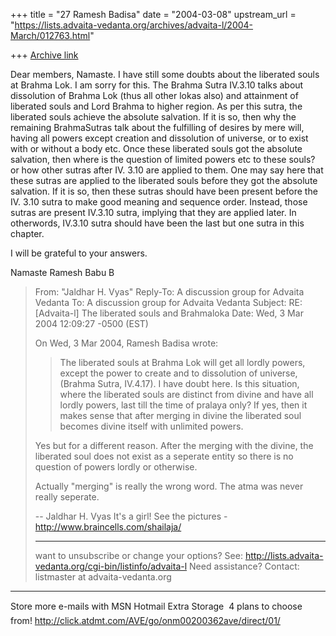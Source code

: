 +++
title = "27 Ramesh Badisa"
date = "2004-03-08"
upstream_url = "https://lists.advaita-vedanta.org/archives/advaita-l/2004-March/012763.html"

+++
[Archive link](https://lists.advaita-vedanta.org/archives/advaita-l/2004-March/012763.html)

Dear members,
Namaste. I have still some doubts about the liberated souls at Brahma Lok. I 
am sorry for this. The Brahma Sutra IV.3.10 talks about dissolution of 
Brahma Lok (thus all other lokas also) and attainment of liberated souls and 
Lord Brahma to higher region. As per this sutra, the liberated souls achieve 
the absolute salvation. If it is so, then why the remaining BrahmaSutras 
talk about the fulfilling of desires by mere will, having all powers except 
creation and dissolution of universe, or to exist with or without a body 
etc. Once these liberated souls got the absolute salvation, then where is 
the question of limited powers etc to these souls? or how other sutras after 
IV. 3.10 are applied to them. One may say here that these sutras are applied 
to the liberated souls before they got the absolute salvation. If it is so, 
then these sutras should have been present before the IV. 3.10 sutra to make 
good meaning and sequence order. Instead, those sutras are present IV.3.10 
sutra, implying that they are applied later. In otherwords, IV.3.10 sutra 
should have been the last but one sutra in this chapter.

I will be grateful to your answers.

Namaste
Ramesh Babu B




>From: "Jaldhar H. Vyas" <jaldhar at braincells.com>
>Reply-To: A discussion group for Advaita Vedanta 
><advaita-l at lists.advaita-vedanta.org>
>To: A discussion group for Advaita Vedanta 
><advaita-l at lists.advaita-vedanta.org>
>Subject: RE: [Advaita-l] The liberated souls and Brahmaloka
>Date: Wed, 3 Mar 2004 12:09:27 -0500 (EST)
>
>On Wed, 3 Mar 2004, Ramesh Badisa wrote:
>
> > The liberated souls at Brahma Lok will get all lordly powers, except the
> > power to create and to dissolution of universe, (Brahma Sutra, IV.4.17). 
>I
> > have doubt here. Is this situation, where the liberated souls are 
>distinct
> > from divine and have all lordly powers, last till the time of pralaya 
>only?
> > If yes, then it makes sense that after merging in divine the liberated 
>soul
> > becomes divine itself with unlimited powers.
>
>Yes but for a different reason.  After the merging with the divine, the
>liberated soul does not exist as a seperate entity so there is no question
>of powers lordly or otherwise.
>
>Actually "merging" is really the wrong word.  The atma was never really
>seperate.
>
>--
>Jaldhar H. Vyas <jaldhar at braincells.com>
>It's a girl! See the pictures - http://www.braincells.com/shailaja/
>_______________________________________________
>want to unsubscribe or change your options? See:
>http://lists.advaita-vedanta.org/cgi-bin/listinfo/advaita-l
>Need assistance? Contact:
>listmaster at advaita-vedanta.org

_________________________________________________________________
Store more e-mails with MSN Hotmail Extra Storage  4 plans to choose from! 
http://click.atdmt.com/AVE/go/onm00200362ave/direct/01/


